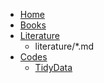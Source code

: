 * [Home](README.md)
* [Books](books/README.md)
* [Literature](literature/README.md)
    * literature/*.md
* [Codes](codes/README.md)
    * [TidyData](codes/tidydata/README.md)


<!-- * [Print-Site](print_page/) -->
